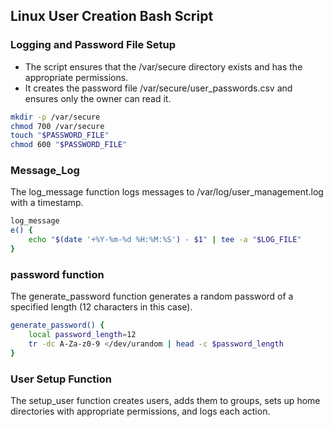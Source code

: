 ## Linux User Creation Bash Script

### Logging and Password File Setup

* The script ensures that the /var/secure directory exists and has the appropriate permissions.
* It creates the password file /var/secure/user_passwords.csv and ensures only the owner can read it.
```bash
mkdir -p /var/secure
chmod 700 /var/secure
touch "$PASSWORD_FILE"
chmod 600 "$PASSWORD_FILE"
```

### Message_Log
The log_message function logs messages to /var/log/user_management.log with a timestamp.
```bash
log_message
e() {
    echo "$(date '+%Y-%m-%d %H:%M:%S') - $1" | tee -a "$LOG_FILE"
}
```

### password function
The generate_password function generates a random password of a specified length (12 characters in this case).
```bash
generate_password() {
    local password_length=12
    tr -dc A-Za-z0-9 </dev/urandom | head -c $password_length
}
```
### User Setup Function
The setup_user function creates users, adds them to groups, sets up home directories with appropriate permissions, and logs each action.
